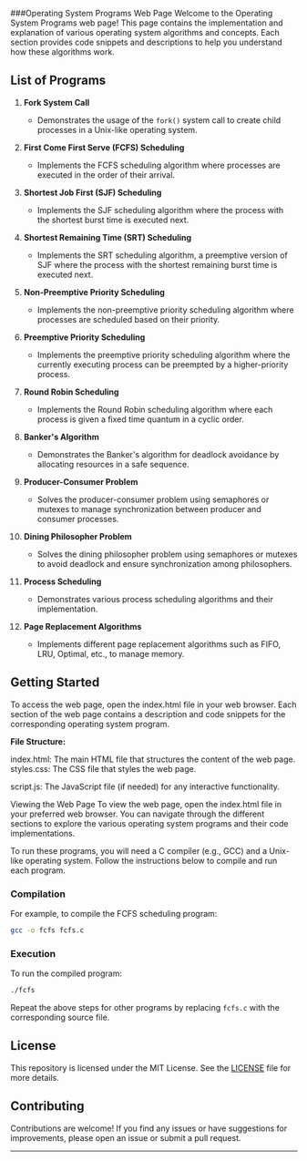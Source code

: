 ###Operating System Programs Web Page
Welcome to the Operating System Programs web page! This page contains the implementation and explanation of various operating system algorithms and concepts. Each section provides code snippets and descriptions to help you understand how these algorithms work.

## List of Programs

1. **Fork System Call**
   - Demonstrates the usage of the `fork()` system call to create child processes in a Unix-like operating system.

2. **First Come First Serve (FCFS) Scheduling**
   - Implements the FCFS scheduling algorithm where processes are executed in the order of their arrival.

3. **Shortest Job First (SJF) Scheduling**
   - Implements the SJF scheduling algorithm where the process with the shortest burst time is executed next.

4. **Shortest Remaining Time (SRT) Scheduling**
   - Implements the SRT scheduling algorithm, a preemptive version of SJF where the process with the shortest remaining burst time is executed next.

5. **Non-Preemptive Priority Scheduling**
   - Implements the non-preemptive priority scheduling algorithm where processes are scheduled based on their priority.

6. **Preemptive Priority Scheduling**
   - Implements the preemptive priority scheduling algorithm where the currently executing process can be preempted by a higher-priority process.

7. **Round Robin Scheduling**
   - Implements the Round Robin scheduling algorithm where each process is given a fixed time quantum in a cyclic order.

8. **Banker's Algorithm**
   - Demonstrates the Banker's algorithm for deadlock avoidance by allocating resources in a safe sequence.

9. **Producer-Consumer Problem**
   - Solves the producer-consumer problem using semaphores or mutexes to manage synchronization between producer and consumer processes.

10. **Dining Philosopher Problem**
    - Solves the dining philosopher problem using semaphores or mutexes to avoid deadlock and ensure synchronization among philosophers.

11. **Process Scheduling**
    - Demonstrates various process scheduling algorithms and their implementation.

12. **Page Replacement Algorithms**
    - Implements different page replacement algorithms such as FIFO, LRU, Optimal, etc., to manage memory.

## Getting Started
To access the web page, open the index.html file in your web browser. Each section of the web page contains a description and code snippets for the corresponding operating system program.

**File Structure:**

index.html: The main HTML file that structures the content of the web page.
styles.css: The CSS file that styles the web page.

script.js: The JavaScript file (if needed) for any interactive functionality.

Viewing the Web Page
To view the web page, open the index.html file in your preferred web browser. You can navigate through the different sections to explore the various operating system programs and their code implementations.

To run these programs, you will need a C compiler (e.g., GCC) and a Unix-like operating system. Follow the instructions below to compile and run each program.

### Compilation

For example, to compile the FCFS scheduling program:
```sh
gcc -o fcfs fcfs.c
```

### Execution

To run the compiled program:
```sh
./fcfs
```

Repeat the above steps for other programs by replacing `fcfs.c` with the corresponding source file.

## License

This repository is licensed under the MIT License. See the [LICENSE](LICENSE) file for more details.

## Contributing

Contributions are welcome! If you find any issues or have suggestions for improvements, please open an issue or submit a pull request.

---
